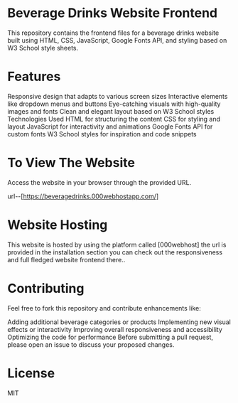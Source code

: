 
# Beverage Drinks Website Frontend
This repository contains the frontend files for a beverage drinks website built using HTML, CSS, JavaScript, Google Fonts API, and styling based on W3 School style sheets.

# Features
Responsive design that adapts to various screen sizes
Interactive elements like dropdown menus and buttons
Eye-catching visuals with high-quality images and fonts
Clean and elegant layout based on W3 School styles
Technologies Used
HTML for structuring the content
CSS for styling and layout
JavaScript for interactivity and animations
Google Fonts API for custom fonts
W3 School styles for inspiration and code snippets

# To View The Website

Access the website in your browser through the provided URL.

url--[https://beveragedrinks.000webhostapp.com/]

# Website Hosting 

This website is hosted by using the platform called [000webhost] the url is provided in the installation section you
can check out the responsiveness and full  fledged website frontend there..

# Contributing
Feel free to fork this repository and contribute enhancements like:

Adding additional beverage categories or products
Implementing new visual effects or interactivity
Improving overall responsiveness and accessibility
Optimizing the code for performance
Before submitting a pull request, please open an issue to discuss your proposed changes.

# License
MIT


